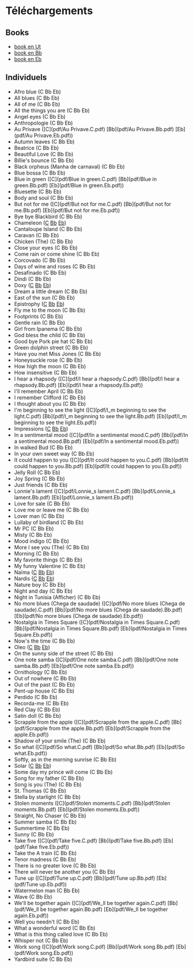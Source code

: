 # Téléchargements

## Books

* [book en Ut](books/book.C.pdf)
* [book en Bb](books/book.Bb.pdf)
* [book en Eb](books/book.Eb.pdf)

## Individuels

* Afro blue (C Bb Eb)
* All blues (C Bb Eb)
* All of me (C Bb Eb)
* All the things you are (C Bb Eb)
* Angel eyes (C Bb Eb)
* Anthropologie (C Bb Eb)
* Au Privave ([C](pdf/Au Privave.C.pdf) [Bb](pdf/Au Privave.Bb.pdf) [Eb](pdf/Au Privave.Eb.pdf))
* Autumn leaves (C Bb Eb)
* Beatrice (C Bb Eb)
* Beautiful Love (C Bb Eb)
* Billie's bounce (C Bb Eb)
* Black orpheus (Manha de carnaval) (C Bb Eb)
* Blue bossa (C Bb Eb)
* Blue in green ([C](pdf/Blue in green.C.pdf) [Bb](pdf/Blue in green.Bb.pdf) [Eb](pdf/Blue in green.Eb.pdf))
* Bluesette (C Bb Eb)
* Body and soul (C Bb Eb)
* But not for me ([C](pdf/But not for me.C.pdf) [Bb](pdf/But not for me.Bb.pdf) [Eb](pdf/But not for me.Eb.pdf))
* Bye bye Blackbird (C Bb Eb)
* Chameleon ([C](pdf/Chameleon.C.pdf) [Bb](pdf/Chameleon.Bb.pdf) [Eb](pdf/Chameleon.Eb.pdf))
* Cantaloupe Island (C Bb Eb)
* Caravan (C Bb Eb)
* Chicken (The) (C Bb Eb)
* Close your eyes (C Bb Eb)
* Come rain or come shine (C Bb Eb)
* Corcovado (C Bb Eb)
* Days of wine and roses (C Bb Eb)
* Desafinado (C Bb Eb)
* Dindi (C Bb Eb)
* Doxy ([C](pdf/Doxy.C.pdf) [Bb](pdf/Doxy.Bb.pdf) [Eb](pdf/Doxy.Eb.pdf))
* Dream a little dream (C Bb Eb)
* East of the sun (C Bb Eb)
* Epistrophy ([C](pdf/Epistrophy.C.pdf) [Bb](pdf/Epistrophy.Bb.pdf) [Eb](pdf/Epistrophy.Eb.pdf))
* Fly me to the moon (C Bb Eb)
* Footprints (C Bb Eb)
* Gentle rain (C Bb Eb)
* Girl from Ipanema (C Bb Eb)
* God bless the child (C Bb Eb)
* Good bye Pork pie hat (C Bb Eb)
* Green dolphin street (C Bb Eb)
* Have you met Miss Jones (C Bb Eb)
* Honeysuckle rose (C Bb Eb)
* How high the moon (C Bb Eb)
* How insensitive (C Bb Eb)
* I hear a rhapsody ([C](pdf/I hear a rhapsody.C.pdf) [Bb](pdf/I hear a rhapsody.Bb.pdf) [Eb](pdf/I hear a rhapsody.Eb.pdf))
* I'll remember April (C Bb Eb)
* I remember Clifford (C Bb Eb)
* I thought about you (C Bb Eb)
* I'm beginning to see the light ([C](pdf/I_m beginning to see the light.C.pdf) [Bb](pdf/I_m beginning to see the light.Bb.pdf) [Eb](pdf/I_m beginning to see the light.Eb.pdf))
* Impressions ([C](pdf/Impressions.C.pdf) [Bb](pdf/Impressions.Bb.pdf) [Eb](pdf/Impressions.Eb.pdf))
* In a sentimental mood ([C](pdf/In a sentimental mood.C.pdf) [Bb](pdf/In a sentimental mood.Bb.pdf) [Eb](pdf/In a sentimental mood.Eb.pdf))
* In walked Bud (C Bb Eb)
* In your own sweet way (C Bb Eb)
* It could happen to you ([C](pdf/It could happen to you.C.pdf) [Bb](pdf/It could happen to you.Bb.pdf) [Eb](pdf/It could happen to you.Eb.pdf))
* Jelly Roll (C Bb Eb)
* Joy Spring (C Bb Eb)
* Just friends (C Bb Eb)
* Lonnie's lament ([C](pdf/Lonnie_s lament.C.pdf) [Bb](pdf/Lonnie_s lament.Bb.pdf) [Eb](pdf/Lonnie_s lament.Eb.pdf))
* Love for sale (C Bb Eb)
* Love me or leave me (C Bb Eb)
* Lover man (C Bb Eb)
* Lullaby of birdland (C Bb Eb)
* Mr PC (C Bb Eb)
* Misty (C Bb Eb)
* Mood indigo (C Bb Eb)
* More I see you (The) (C Bb Eb)
* Morning (C Bb Eb)
* My favorite things (C Bb Eb)
* My funny Valentine (C Bb Eb)
* Naïma ([C](pdf/Naima.C.pdf) [Bb](pdf/Naima.Bb.pdf) [Eb](pdf/Naima.Eb.pdf))
* Nardis ([C](pdf/Nardis.C.pdf) [Bb](pdf/Nardis.Bb.pdf) [Eb](pdf/Nardis.Eb.pdf))
* Nature boy (C Bb Eb)
* Night and day (C Bb Eb)
* Night in Tunisia (Afficher) (C Bb Eb)
* No more blues (Chega de saudade) ([C](pdf/No more blues (Chega de saudade).C.pdf) [Bb](pdf/No more blues (Chega de saudade).Bb.pdf) [Eb](pdf/No more blues (Chega de saudade).Eb.pdf))
* Nostalgia in Times Square ([C](pdf/Nostalgia in Times Square.C.pdf) [Bb](pdf/Nostalgia in Times Square.Bb.pdf) [Eb](pdf/Nostalgia in Times Square.Eb.pdf))
* Now's the time (C Bb Eb)
* Oleo ([C](pdf/Oleo.C.pdf) [Bb](pdf/Oleo.Bb.pdf) [Eb](pdf/Oleo.Eb.pdf))
* On the sunny side of the street (C Bb Eb)
* One note samba ([C](pdf/One note samba.C.pdf) [Bb](pdf/One note samba.Bb.pdf) [Eb](pdf/One note samba.Eb.pdf))
* Ornithology (C Bb Eb)
* Out of nowhere (C Bb Eb)
* Out of the past (C Bb Eb)
* Pent-up house (C Bb Eb)
* Perdido (C Bb Eb)
* Recorda-me (C Bb Eb)
* Red Clay (C Bb Eb)
* Satin doll (C Bb Eb)
* Scrapple from the apple ([C](pdf/Scrapple from the apple.C.pdf) [Bb](pdf/Scrapple from the apple.Bb.pdf) [Eb](pdf/Scrapple from the apple.Eb.pdf))
* Shadow of your smile (The) (C Bb Eb)
* So what ([C](pdf/So what.C.pdf) [Bb](pdf/So what.Bb.pdf) [Eb](pdf/So what.Eb.pdf))
* Softly, as in the morning sunrise (C Bb Eb)
* Solar ([C](pdf/Solar.C.pdf) [Bb](pdf/Solar.Bb.pdf) [Eb](pdf/Solar.Eb.pdf))
* Some day my prince will come (C Bb Eb)
* Song for my father (C Bb Eb)
* Song is you (The) (C Bb Eb)
* St. Thomas (C Bb Eb)
* Stella by starlight (C Bb Eb)
* Stolen moments ([C](pdf/Stolen moments.C.pdf) [Bb](pdf/Stolen moments.Bb.pdf) [Eb](pdf/Stolen moments.Eb.pdf))
* Straight, No Chaser (C Bb Eb)
* Summer samba (C Bb Eb)
* Summertime (C Bb Eb)
* Sunny (C Bb Eb)
* Take five ([C](pdf/Take five.C.pdf) [Bb](pdf/Take five.Bb.pdf) [Eb](pdf/Take five.Eb.pdf))
* Take the A train (C Bb Eb)
* Tenor madness (C Bb Eb)
* There is no greater love (C Bb Eb)
* There will never be another you (C Bb Eb)
* Tune up ([C](pdf/Tune up.C.pdf) [Bb](pdf/Tune up.Bb.pdf) [Eb](pdf/Tune up.Eb.pdf))
* Watermelon man (C Bb Eb)
* Wave (C Bb Eb)
* We'll be together again ([C](pdf/We_ll be together again.C.pdf) [Bb](pdf/We_ll be together again.Bb.pdf) [Eb](pdf/We_ll be together again.Eb.pdf))
* Well you needn't (C Bb Eb)
* What a wonderful word (C Bb Eb)
* What is this thing called love (C Bb Eb)
* Whisper not (C Bb Eb)
* Work song ([C](pdf/Work song.C.pdf) [Bb](pdf/Work song.Bb.pdf) [Eb](pdf/Work song.Eb.pdf))
* Yardbird suite (C Bb Eb)
